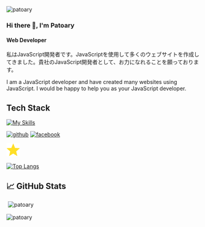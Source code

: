 <p align="left"> <img src="https://komarev.com/ghpvc/?username=patoary&label=Profile%20views&color=0e75b6&style=flat" alt="patoary" /> </p>

### Hi there 👋, I'm Patoary
#### Web Developer


私はJavaScript開発者です。JavaScriptを使用して多くのウェブサイトを作成してきました。貴社のJavaScript開発者として、お力になれることを願っております。

I am a JavaScript developer and have created many websites using JavaScript. I would be happy to help you as your JavaScript developer.

## Tech Stack
[![My Skills](https://skillicons.dev/icons?i=html,css,tailwindcss,js,ts,java,react,nodejs,expressjs,mongodb,mysql,firebase,git,github,gitlab,docker,npm,vite,vscode,eclipse,idea,postman)](https://skillicons.dev)



[<img src='https://cdn.jsdelivr.net/npm/simple-icons@3.0.1/icons/github.svg' alt='github' height='40'>](https://github.com/Patoary)  [<img src='https://cdn.jsdelivr.net/npm/simple-icons@3.0.1/icons/facebook.svg' alt='facebook' height='40'>](https://www.facebook.com/people/Zahidul-Islam-Patoary/100007474845908/)  

<a href='https://stars.github.com/'><img src='https://raw.githubusercontent.com/acervenky/animated-github-badges/master/assets/starbadge.gif' width='35' height='35'></a> 

[![Top Langs](https://github-readme-stats.vercel.app/api/top-langs/?username=Patoary)](https://github.com/anuraghazra/github-readme-stats)

## 📈 GitHub Stats

<p>&nbsp;<img align="center" src="https://github-readme-stats.vercel.app/api?username=patoary&show_icons=true&locale=en" alt="patoary" /></p>
<p><img align="center" src="https://github-readme-streak-stats.herokuapp.com/?user=patoary&" alt="patoary" /></p>



